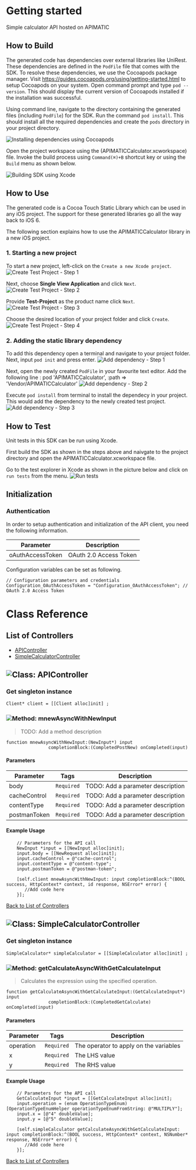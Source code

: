 # Getting started

Simple calculator API hosted on APIMATIC

## How to Build


The generated code has dependencies over external libraries like UniRest. These dependencies are defined in the ```PodFile``` file that comes with the SDK. 
To resolve these dependencies, we use the Cocoapods package manager.
Visit https://guides.cocoapods.org/using/getting-started.html to setup Cocoapods on your system.
Open command prompt and type ```pod --version```. This should display the current version of Cocoapods installed if the installation was successful.

Using command line, navigate to the directory containing the generated files (including ```PodFile```) for the SDK. 
Run the command ```pod install```. This should install all the required dependencies and create the ```pods``` directory in your project directory.

![Installing dependencies using Cocoapods](https://apidocs.io/illustration/objc?step=AddDependencies&workspaceFolder=APIMATIC%20Calculator-ObjC&workspaceName=APIMATICCalculator&projectName=APIMATICCalculator&rootNamespace=APIMATICCalculator)

Open the project workspace using the (APIMATICCalculator.xcworkspace) file. Invoke the build process using `Command(⌘)+B` shortcut key or using the `Build` menu as shown below.

![Building SDK using Xcode](https://apidocs.io/illustration/objc?step=BuildSDK&workspaceFolder=APIMATIC%20Calculator-ObjC&workspaceName=APIMATICCalculator&projectName=APIMATICCalculator&rootNamespace=APIMATICCalculator)


## How to Use

The generated code is a Cocoa Touch Static Library which can be used in any iOS project. The support for these generated libraries go all the way back to iOS 6.

The following section explains how to use the APIMATICCalculator library in a new iOS project.     
### 1. Starting a new project
To start a new project, left-click on the ```Create a new Xcode project```.
![Create Test Project - Step 1](https://apidocs.io/illustration/objc?step=Test1&workspaceFolder=APIMATIC%20Calculator-ObjC&workspaceName=APIMATICCalculator&projectName=APIMATICCalculator&rootNamespace=APIMATICCalculator)

Next, choose **Single View Application** and click ```Next```.
![Create Test Project - Step 2](https://apidocs.io/illustration/objc?step=Test2&workspaceFolder=APIMATIC%20Calculator-ObjC&workspaceName=APIMATICCalculator&projectName=APIMATICCalculator&rootNamespace=APIMATICCalculator)

Provide **Test-Project** as the product name click ```Next```.
![Create Test Project - Step 3](https://apidocs.io/illustration/objc?step=Test3&workspaceFolder=APIMATIC%20Calculator-ObjC&workspaceName=APIMATICCalculator&projectName=APIMATICCalculator&rootNamespace=APIMATICCalculator)

Choose the desired location of your project folder and click ```Create```.
![Create Test Project - Step 4](https://apidocs.io/illustration/objc?step=Test4&workspaceFolder=APIMATIC%20Calculator-ObjC&workspaceName=APIMATICCalculator&projectName=APIMATICCalculator&rootNamespace=APIMATICCalculator)

### 2. Adding the static library dependency
To add this dependency open a terminal and navigate to your project folder. Next, input ```pod init``` and press enter.
![Add dependency - Step 1](https://apidocs.io/illustration/objc?step=Add0&workspaceFolder=APIMATIC%20Calculator-ObjC&workspaceName=APIMATICCalculator&projectName=APIMATICCalculator&rootNamespace=APIMATICCalculator)

Next, open the newly created ```PodFile``` in your favourite text editor. Add the following line : pod 'APIMATICCalculator', :path => 'Vendor/APIMATICCalculator'
![Add dependency - Step 2](https://apidocs.io/illustration/objc?step=Add1&workspaceFolder=APIMATIC%20Calculator-ObjC&workspaceName=APIMATICCalculator&projectName=APIMATICCalculator&rootNamespace=APIMATICCalculator)

Execute `pod install` from terminal to install the dependecy in your project. This would add the dependency to the newly created test project.
![Add dependency - Step 3](https://apidocs.io/illustration/objc?step=Add2&workspaceFolder=APIMATIC%20Calculator-ObjC&workspaceName=APIMATICCalculator&projectName=APIMATICCalculator&rootNamespace=APIMATICCalculator)


## How to Test

Unit tests in this SDK can be run using Xcode. 

First build the SDK as shown in the steps above and naivgate to the project directory and open the APIMATICCalculator.xcworkspace file.

Go to the test explorer in Xcode as shown in the picture below and click on `run tests` from the menu. 
![Run tests](https://apidocs.io/illustration/objc?step=RunTests&workspaceFolder=APIMATIC%20Calculator-ObjC&workspaceName=APIMATICCalculator&projectName=APIMATICCalculator&rootNamespace=APIMATICCalculator)


## Initialization

### Authentication
In order to setup authentication and initialization of the API client, you need the following information.

| Parameter | Description |
|-----------|-------------|
| oAuthAccessToken | OAuth 2.0 Access Token |



Configuration variables can be set as following.
```Objc
// Configuration parameters and credentials
Configuration_OAuthAccessToken = "Configuration_OAuthAccessToken"; // OAuth 2.0 Access Token

```

# Class Reference

## <a name="list_of_controllers"></a>List of Controllers

* [APIController](#api_controller)
* [SimpleCalculatorController](#simple_calculator_controller)

## <a name="api_controller"></a>![Class: ](https://apidocs.io/img/class.png ".APIController") APIController

### Get singleton instance
```objc
Client* client = [[Client alloc]init] ;
```

### <a name="mnew_async_with_new_input"></a>![Method: ](https://apidocs.io/img/method.png ".APIController.mnewAsyncWithNewInput") mnewAsyncWithNewInput

> TODO: Add a method description


```objc
function mnewAsyncWithNewInput:(NewInput*) input
                completionBlock:(CompletedPostNew) onCompleted(input)
```

#### Parameters

| Parameter | Tags | Description |
|-----------|------|-------------|
| body |  ``` Required ```  | TODO: Add a parameter description |
| cacheControl |  ``` Required ```  | TODO: Add a parameter description |
| contentType |  ``` Required ```  | TODO: Add a parameter description |
| postmanToken |  ``` Required ```  | TODO: Add a parameter description |





#### Example Usage

```objc
    // Parameters for the API call
    NewInput *input = [[NewInput alloc]init];
    input.body = [[NewRequest alloc]init];
    input.cacheControl = @"cache-control";
    input.contentType = @"content-type";
    input.postmanToken = @"postman-token";

    [self.client mnewAsyncWithNewInput: input completionBlock:^(BOOL success, HttpContext* context, id response, NSError* error) { 
       //Add code here
    }];
```


[Back to List of Controllers](#list_of_controllers)

## <a name="simple_calculator_controller"></a>![Class: ](https://apidocs.io/img/class.png ".SimpleCalculatorController") SimpleCalculatorController

### Get singleton instance
```objc
SimpleCalculator* simpleCalculator = [[SimpleCalculator alloc]init] ;
```

### <a name="get_calculate_async_with_get_calculate_input"></a>![Method: ](https://apidocs.io/img/method.png ".SimpleCalculatorController.getCalculateAsyncWithGetCalculateInput") getCalculateAsyncWithGetCalculateInput

> Calculates the expression using the specified operation.


```objc
function getCalculateAsyncWithGetCalculateInput:(GetCalculateInput*) input
                completionBlock:(CompletedGetCalculate) onCompleted(input)
```

#### Parameters

| Parameter | Tags | Description |
|-----------|------|-------------|
| operation |  ``` Required ```  | The operator to apply on the variables |
| x |  ``` Required ```  | The LHS value |
| y |  ``` Required ```  | The RHS value |





#### Example Usage

```objc
    // Parameters for the API call
    GetCalculateInput *input = [[GetCalculateInput alloc]init];
    input.operation = (enum OperationTypeEnum) [OperationTypeEnumHelper operationTypeEnumFromString: @"MULTIPLY"];
    input.x = [@"4" doubleValue];
    input.y = [@"5" doubleValue];

    [self.simpleCalculator getCalculateAsyncWithGetCalculateInput: input completionBlock:^(BOOL success, HttpContext* context, NSNumber* response, NSError* error) { 
       //Add code here
    }];
```


[Back to List of Controllers](#list_of_controllers)



